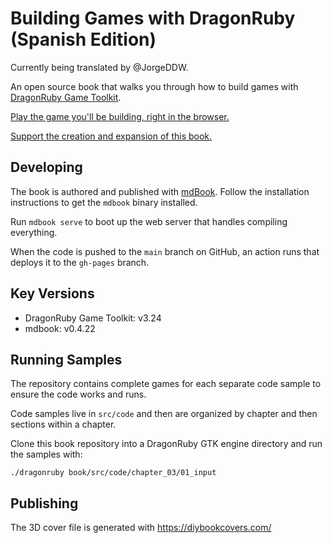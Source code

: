 # Building Games with DragonRuby (Spanish Edition)

Currently being translated by @JorgeDDW.

An open source book that walks you through how to build games with [DragonRuby Game Toolkit](https://dragonruby.org/toolkit/game).

[Play the game you'll be building, right in the browser.](https://dragonridersunite.itch.io/dragonruby-book)

[Support the creation and expansion of this book.](https://buymeacoffee.com/brettchalupa)

## Developing

The book is authored and published with [mdBook](https://rust-lang.github.io/mdBook/guide/installation.html). Follow the installation instructions to get the `mdbook` binary installed.

Run `mdbook serve` to boot up the web server that handles compiling everything.

When the code is pushed to the `main` branch on GitHub, an action runs that deploys it to the `gh-pages` branch.

## Key Versions

- DragonRuby Game Toolkit: v3.24
- mdbook: v0.4.22

## Running Samples

The repository contains complete games for each separate code sample to ensure the code works and runs.

Code samples live in `src/code` and then are organized by chapter and then sections within a chapter.

Clone this book repository into a DragonRuby GTK engine directory and run the samples with:

``` console
./dragonruby book/src/code/chapter_03/01_input
```

## Publishing

The 3D cover file is generated with https://diybookcovers.com/
